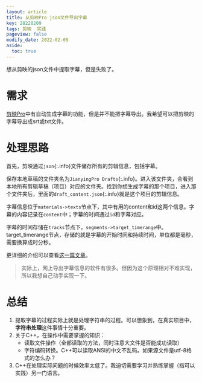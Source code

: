 ```yaml
---
layout: article
title: 从剪映Pro json文件导出字幕
key: 20220209
tags: 剪映  实践
pageview: false
modify_date: 2022-02-09
aside:
  toc: true
---
```






想从剪映的json文件中提取字幕，但是失败了。

<!--more-->

# 需求

[剪映Pro](https://lv.ulikecam.com/)中有自动生成字幕的功能，但是并不能把字幕导出。我希望可以把剪映的字幕导出成srt或txt文件。



# 处理思路

首先，剪映通过`json`{:.info}文件储存所有的剪辑信息，包括字幕。

保存本地草稿的文件夹名为`JianyingPro Drafts`{:.info}。进入该文件夹，会看到本地所有剪辑草稿（项目）对应的文件夹。找到你想生成字幕的那个项目，进入那个文件夹后，里面的`draft_content.json`{:.info}就是这个项目的剪辑信息。

字幕信息位于`materials->texts`节点下，其中有用的content和id这两个信息。字幕的内容记录在`content`中；字幕的时间通过`id`和字幕对应。

字幕的时间存储在`tracks`节点下，`segments->target_timerange`中。target_timerange节点，存储的就是字幕的开始时间和持续时间，单位都是毫秒，需要换算成时分秒。

更详细的介绍可以查看[这一篇文章](https://zhuanlan.zhihu.com/p/387113572)。

> 实际上，网上导出字幕信息的软件有很多。但因为这个原理相对不难实现，所以我想自己动手实现一下。





# 总结

1. 提取字幕的过程实际上就是处理字符串的过程。可以想象到，在真实项目中，**字符串处理**这件事情十分重要。
2. 关于C++，在操作中需要掌握的知识：
   * 读取文件操作（全部读取的方法，同时注意大文件是否能成功读取）
   * 字符编码转换。C++可以读取ANSI的中文不乱码。如果源文件是utf-8格式的怎么办？
3. C++在处理实际问题的时候效率太低了。我迫切需要学习并熟练掌握（指可以实践）另一门语言。

